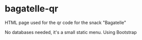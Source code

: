 # bagatelle-qr
HTML page used for the qr code for the snack "Bagatelle"

No databases needed, it's a small static menu. Using Bootstrap
